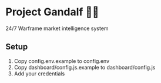 # Project Gandalf 🧙‍♂️

24/7 Warframe market intelligence system

## Setup
1. Copy config.env.example to config.env
2. Copy dashboard/config.js.example to dashboard/config.js
3. Add your credentials
